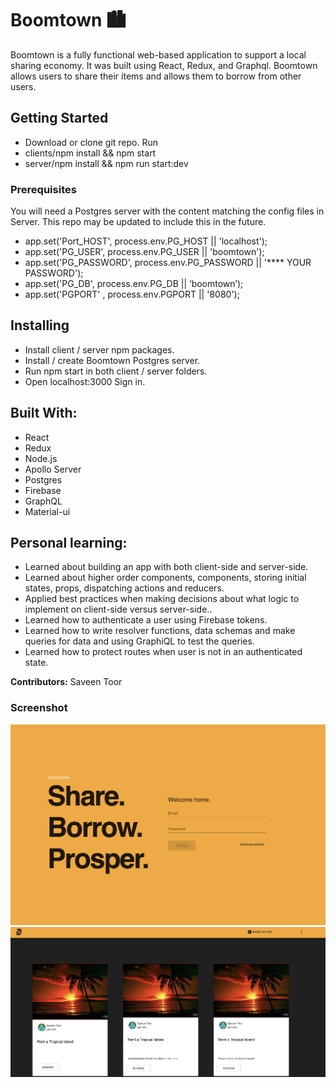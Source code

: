 # Boomtown 🏙

Boomtown is a fully functional web-based application to support a local sharing economy. It was built using React, Redux, and Graphql. Boomtown allows users to share their items and allows them to borrow from other users.

## Getting Started

- Download or clone git repo. Run
- clients/npm install && npm start
- server/npm install && npm run start:dev

### Prerequisites

You will need a Postgres server with the content matching the config files in Server. This repo may be updated to include this in the future.

- app.set('Port_HOST', process.env.PG_HOST || 'localhost');
- app.set('PG_USER', process.env.PG_USER || 'boomtown');
- app.set('PG_PASSWORD', process.env.PG_PASSWORD || '\*\*\*\* YOUR PASSWORD');
- app.set('PG_DB', process.env.PG_DB || ‘boomtown’);
- app.set('PGPORT' , process.env.PGPORT || '8080');

## Installing

- Install client / server npm packages.
- Install / create Boomtown Postgres server.
- Run npm start in both client / server folders.
- Open localhost:3000 Sign in.

## Built With:

- React
- Redux
- Node.js
- Apollo Server
- Postgres
- Firebase
- GraphQL
- Material-ui

## Personal learning:

- Learned about building an app with both client-side and server-side.
- Learned about higher order components, components, storing initial states, props, dispatching actions and reducers.
- Applied best practices when making decisions about what logic to implement on client-side versus server-side..
- Learned how to authenticate a user using Firebase tokens.
- Learned how to write resolver functions, data schemas and make queries for data and using GraphiQL to test the queries.
- Learned how to protect routes when user is not in an authenticated state.

**Contributors:**
Saveen Toor

### Screenshot

![alt text](/homepage.png)
![alt text](/itemspage.png)